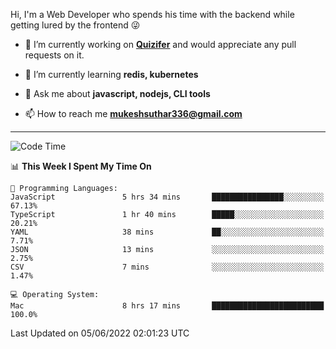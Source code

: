 Hi, I'm a Web Developer who spends his time with the backend while getting lured by the frontend 😜

- 🔭 I’m currently working on **[Quizifer](https://github.com/SutharMukesh/Quizifer/)** and would appreciate any pull requests on it.

- 🌱 I’m currently learning **redis, kubernetes**

- 💬 Ask me about **javascript, nodejs, CLI tools**

- 📫 How to reach me **mukeshsuthar336@gmail.com**

---
<!--START_SECTION:waka-->
![Code Time](http://img.shields.io/badge/Code%20Time-0%20secs-blue)

📊 **This Week I Spent My Time On** 

```text
💬 Programming Languages: 
JavaScript               5 hrs 34 mins       ████████████████░░░░░░░░░   67.13% 
TypeScript               1 hr 40 mins        █████░░░░░░░░░░░░░░░░░░░░   20.21% 
YAML                     38 mins             ██░░░░░░░░░░░░░░░░░░░░░░░   7.71% 
JSON                     13 mins             ░░░░░░░░░░░░░░░░░░░░░░░░░   2.75% 
CSV                      7 mins              ░░░░░░░░░░░░░░░░░░░░░░░░░   1.47%

💻 Operating System: 
Mac                      8 hrs 17 mins       █████████████████████████   100.0%

```


 Last Updated on 05/06/2022 02:01:23 UTC
<!--END_SECTION:waka-->
